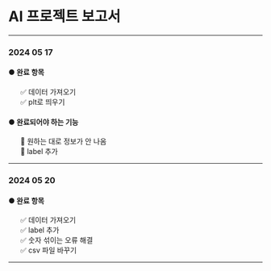 <!DOCTYPE html>
<html>
<head>


<h1>AI 프로젝트 보고서</h1>


<hr>
<h3>2024 05 17</h3>

<h4>● 완료 항목</h4>
<ul>
  ✅ 데이터 가져오기<br>
  ✅ plt로 띄우기<br>
</ul>

<h4>● 완료되어야 하는 기능</h4>
<ul>
  🔪 원하는 대로 정보가 안 나옴 <br>
    🔪 label 추가 <br>

</ul>

<hr>

<h3>2024 05 20</h3>

<h4>● 완료 항목</h4>
<ul>
  ✅ 데이터 가져오기<br>
  ✅ label 추가<br>
  ✅ 숫자 섞이는 오류 해결<br>
  ✅ csv 파일 바꾸기<br>

</ul>

<hr>



</body>
</html>
